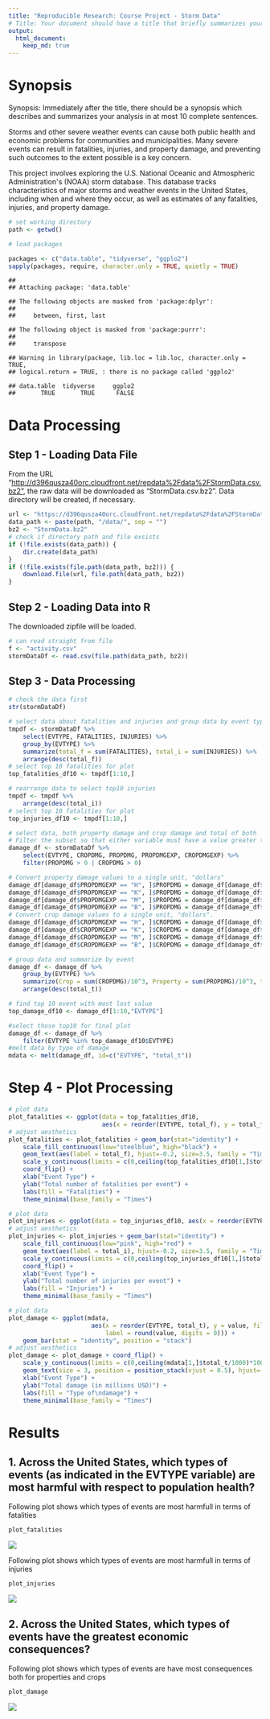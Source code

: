 ```yaml
---
title: "Reproducible Research: Course Project - Storm Data"
# Title: Your document should have a title that briefly summarizes your data analysis
output: 
  html_document:
    keep_md: true
---
```



# Synopsis
Synopsis: Immediately after the title, there should be a synopsis which describes and summarizes your analysis in at most 10 complete sentences.

Storms and other severe weather events can cause both public health and economic problems for communities and municipalities. Many severe events can result in fatalities, injuries, and property damage, and preventing such outcomes to the extent possible is a key concern.

This project involves exploring the U.S. National Oceanic and Atmospheric Administration's (NOAA) storm database. This database tracks characteristics of major storms and weather events in the United States, including when and where they occur, as well as estimates of any fatalities, injuries, and property damage.




```r
# set working directory
path <- getwd()

# load packages

packages <- c("data.table", "tidyverse", "ggplo2")
sapply(packages, require, character.only = TRUE, quietly = TRUE)
```

```
## 
## Attaching package: 'data.table'
```

```
## The following objects are masked from 'package:dplyr':
## 
##     between, first, last
```

```
## The following object is masked from 'package:purrr':
## 
##     transpose
```

```
## Warning in library(package, lib.loc = lib.loc, character.only = TRUE,
## logical.return = TRUE, : there is no package called 'ggplo2'
```

```
## data.table  tidyverse     ggplo2 
##       TRUE       TRUE      FALSE
```

# Data Processing

## Step 1 - Loading Data File

From the URL “http://d396qusza40orc.cloudfront.net/repdata%2Fdata%2FStormData.csv.bz2”, the raw data will be downloaded as “StormData.csv.bz2”. Data directory will be created, if necessary.


```r
url <- "https://d396qusza40orc.cloudfront.net/repdata%2Fdata%2FStormData.csv.bz2"
data_path <- paste(path, "/data/", sep = "")
bz2 <- "StormData.bz2"
# check if directory path and file exsists
if (!file.exists(data_path)) {
    dir.create(data_path)
}
if (!file.exists(file.path(data_path, bz2))) {
    download.file(url, file.path(data_path, bz2))
}
```

## Step 2 - Loading Data into R
The downloaded zipfile will be loaded.


```r
# can read straight from file 
f <- "activity.csv"
stormDataDf <- read.csv(file.path(data_path, bz2))
```

## Step 3 - Data Processing


```r
# check the data first
str(stormDataDf)
```


```r
# select data about fatalities and injuries and group data by event type
tmpdf <- stormDataDf %>% 
    select(EVTYPE, FATALITIES, INJURIES) %>% 
    group_by(EVTYPE) %>% 
    summarize(total_f = sum(FATALITIES), total_i = sum(INJURIES)) %>% 
    arrange(desc(total_f)) 
# select top 10 fatalities for plot
top_fatalities_df10 <- tmpdf[1:10,]

# rearrange data to select top10 injuries
tmpdf <- tmpdf %>% 
    arrange(desc(total_i)) 
# select top 10 fatalities for plot
top_injuries_df10 <- tmpdf[1:10,]
```


```r
# select data, both property damage and crop damage and total of both
# Filter the subset so that either variable must have a value greater than zero. 
damage_df <- stormDataDf %>% 
    select(EVTYPE, CROPDMG, PROPDMG, PROPDMGEXP, CROPDMGEXP) %>% 
    filter(PROPDMG > 0 | CROPDMG > 0)

# Convert property damage values to a single unit, "dollars"
damage_df[damage_df$PROPDMGEXP == "H", ]$PROPDMG = damage_df[damage_df$PROPDMGEXP == "H", ]$PROPDMG * 10^2
damage_df[damage_df$PROPDMGEXP == "K", ]$PROPDMG = damage_df[damage_df$PROPDMGEXP == "K", ]$PROPDMG * 10^3
damage_df[damage_df$PROPDMGEXP == "M", ]$PROPDMG = damage_df[damage_df$PROPDMGEXP == "M", ]$PROPDMG * 10^6
damage_df[damage_df$PROPDMGEXP == "B", ]$PROPDMG = damage_df[damage_df$PROPDMGEXP == "B", ]$PROPDMG * 10^9
# Convert crop damage values to a single unit, "dollars".
damage_df[damage_df$CROPDMGEXP == "H", ]$CROPDMG = damage_df[damage_df$CROPDMGEXP == "H", ]$CROPDMG * 10^2
damage_df[damage_df$CROPDMGEXP == "K", ]$CROPDMG = damage_df[damage_df$CROPDMGEXP == "K", ]$CROPDMG * 10^3
damage_df[damage_df$CROPDMGEXP == "M", ]$CROPDMG = damage_df[damage_df$CROPDMGEXP == "M", ]$CROPDMG * 10^6
damage_df[damage_df$CROPDMGEXP == "B", ]$CROPDMG = damage_df[damage_df$CROPDMGEXP == "B", ]$CROPDMG * 10^9

# group data and summarize by event
damage_df <- damage_df %>% 
    group_by(EVTYPE) %>% 
    summarize(Crop = sum(CROPDMG)/10^3, Property = sum(PROPDMG)/10^3, total_t = (sum(CROPDMG)+sum(PROPDMG))/10^3) %>% 
    arrange(desc(total_t)) 

# find top 10 event with most lost value
top_damage_df10 <- damage_df[1:10,"EVTYPE"]

#select those top10 for final plot
damage_df <- damage_df %>% 
    filter(EVTYPE %in% top_damage_df10$EVTYPE)
#melt data by type of damage
mdata <- melt(damage_df, id=c("EVTYPE", "total_t"))
```

# Step 4 - Plot Processing


```r
# plot data
plot_fatalities <- ggplot(data = top_fatalities_df10, 
                          aes(x = reorder(EVTYPE, total_f), y = total_f, fill = total_f))
# adjust aesthetics
plot_fatalities <- plot_fatalities + geom_bar(stat="identity") +
    scale_fill_continuous(low="steelblue", high="black") +
    geom_text(aes(label = total_f), hjust=-0.2, size=3.5, family = "Times") +
    scale_y_continuous(limits = c(0,ceiling(top_fatalities_df10[1,]$total_f/1000)*1000)) + 
    coord_flip() + 
    xlab("Event Type") + 
    ylab("Total number of fatalities per event") + 
    labs(fill = "Fatalities") + 
    theme_minimal(base_family = "Times")
```


```r
# plot data
plot_injuries <- ggplot(data = top_injuries_df10, aes(x = reorder(EVTYPE, total_i), y = total_i, fill = total_i))
# adjust aesthetics
plot_injuries <- plot_injuries + geom_bar(stat="identity") +
    scale_fill_continuous(low="pink", high="red") +
    geom_text(aes(label = total_i), hjust=-0.2, size=3.5, family = "Times") +
    scale_y_continuous(limits = c(0,ceiling(top_injuries_df10[1,]$total_i/10000)*10000)) + 
    coord_flip() + 
    xlab("Event Type") + 
    ylab("Total number of injuries per event") + 
    labs(fill = "Injuries") + 
    theme_minimal(base_family = "Times")
```


```r
# plot data
plot_damage <- ggplot(mdata, 
                       aes(x = reorder(EVTYPE, total_t), y = value, fill = variable, 
                           label = round(value, digits = 0))) +
    geom_bar(stat = "identity", position = "stack")
# adjust aesthetics
plot_damage <- plot_damage + coord_flip() + 
    scale_y_continuous(limits = c(0,ceiling(mdata[1,]$total_t/1000)*1000)) + 
    geom_text(size = 3, position = position_stack(vjust = 0.5), hjust=-.25, family = "Times") + 
    xlab("Event Type") + 
    ylab("Total damage (in millions USD)") + 
    labs(fill = "Type of\ndamage") + 
    theme_minimal(base_family = "Times")
```

# Results 

## 1. Across the United States, which types of events (as indicated in the EVTYPE variable) are most harmful with respect to population health?

Following plot shows which types of events are most harmfull in terms of fatalities


```r
plot_fatalities
```

![](reproducible-research-a-4_files/figure-html/unnamed-chunk-4-1.png)<!-- -->

Following plot shows which types of events are most harmfull in terms of injuries


```r
plot_injuries
```

![](reproducible-research-a-4_files/figure-html/unnamed-chunk-5-1.png)<!-- -->

## 2. Across the United States, which types of events have the greatest economic consequences?

Following plot shows which types of events are have most consequences both for properties and crops


```r
plot_damage
```

![](reproducible-research-a-4_files/figure-html/unnamed-chunk-6-1.png)<!-- -->
